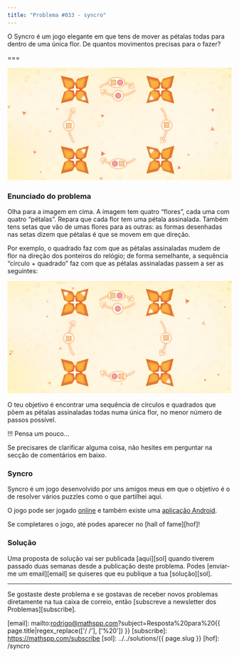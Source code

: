```yaml
---
title: "Problema #033 - syncro"
---
```


O Syncro é um jogo elegante em que tens de mover as pétalas
todas para dentro de uma única flor.
De quantos movimentos precisas para o fazer?

===

![](thumbnail.png)

### Enunciado do problema

Olha para a imagem em cima.
A imagem tem quatro “flores”, cada uma com quatro “pétalas”.
Repara que cada flor tem uma pétala assinalada.
Também tens setas que vão de umas flores para as outras:
as formas desenhadas nas setas dizem que pétalas é que se movem
em que direção.

Por exemplo, o quadrado faz com que as pétalas assinaladas mudem
de flor na direção dos ponteiros do relógio; de forma semelhante,
a sequência “círculo + quadrado” faz com que as pétalas assinaladas
passem a ser as seguintes:

![](_syncro.png "Distribuição das pétalas assinaladas depois da sequência “círculo + quadrado”.")

O teu objetivo é encontrar uma sequência de círculos e quadrados
que põem as pétalas assinaladas todas numa única flor, no menor
número de passos possível.

!!! Pensa um pouco...

Se precisares de clarificar alguma coisa, não hesites em perguntar na secção de comentários em baixo.


### Syncro

Syncro é um jogo desenvolvido por uns amigos meus em que o objetivo
é o de resolver vários puzzles como o que partilhei aqui.

<p>O jogo pode ser jogado <a class="external-link no-image" href="https://rawegg.itch.io/syncro">online</a> e também existe uma
<a class="external-link no-image" href="https://play.google.com/store/apps/details?id=com.RawEgg.Syncro">aplicação Android</a>.</p>

Se completares o jogo, até podes aparecer no [hall of fame][hof]!


### Solução

Uma proposta de solução vai ser publicada [aqui][sol] quando tiverem passado duas semanas desde a publicação deste problema.
Podes [enviar-me um email][email] se quiseres que eu publique a tua [solução][sol].
<!--Podes encontrar a minha proposta de solução [aqui][sol], para confirmares a tua resposta.
Também podes usar o link para partilhar a tua própria solução nos comentários. Por favor, **não** escrevas a tua solução nos comentários aqui em baixo.-->

---

Se gostaste deste problema e se gostavas de receber novos problemas diretamente na tua caixa de correio, então [subscreve a newsletter dos Problemas][subscribe].

[email]: mailto:rodrigo@mathspp.com?subject=Resposta%20para%20{{ page.title|regex_replace(['/ /'], ['%20']) }}
[subscribe]: https://mathspp.com/subscribe
[sol]: ../../solutions/{{ page.slug }}
[hof]: /syncro

